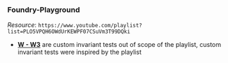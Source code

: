 ### Foundry-Playground 
*Resource*: `https://www.youtube.com/playlist?list=PLO5VPQH6OWdUrKEWPF07CSuVm3T99DQki`
- **[W - W3](https://github.com/opreation-c/Foundry-Playground/blob/main/test/W_Invariants.t.sol)** are custom invariant tests out of scope of the playlist, custom invariant tests were inspired by the playlist 
